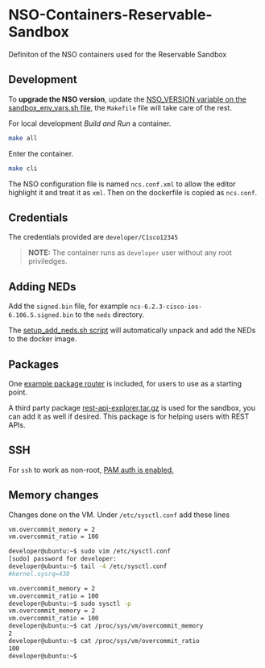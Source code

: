 # NSO-Containers-Reservable-Sandbox

Definiton of the NSO containers used for the Reservable Sandbox

## Development

To **upgrade the NSO version**, update the [NSO_VERSION variable on the sandbox_env_vars.sh file,](sandbox_env_vars.sh#L1) the `Makefile` file will take care of the rest.

For local development _Build and Run_ a container.

```bash
make all
```

Enter the container.

```bash
make cli
```

The NSO configuration file is named `ncs.conf.xml` to allow the editor highlight it and treat it as `xml`. Then on the dockerfile is copied as `ncs.conf`.

## Credentials

The credentials provided are `developer/C1sco12345`

> **NOTE:** The container runs as `developer` user without any root priviledges.

## Adding NEDs

Add the `signed.bin` file, for example `ncs-6.2.3-cisco-ios-6.106.5.signed.bin` to the `neds` directory.

The [setup_add_neds.sh script](scripts/setup_add_neds.sh) will automatically unpack and add the NEDs to the docker image.

## Packages

One [example package router](packages/router) is included, for users to use as a starting point.

A third party package [rest-api-explorer.tar.gz](https://gitlab.com/nso-developer/rest-api-explorer/-/tree/master) is used for the sandbox, you can add it as well if desired. This package is for helping users with REST APIs.

## SSH

For `ssh` to work as non-root, [PAM auth is enabled.](config/ssh/sshd_config#L96)

## Memory changes

Changes done on the VM. Under `/etc/sysctl.conf` add these lines

```bash
vm.overcommit_memory = 2
vm.overcommit_ratio = 100
```

```bash
developer@ubuntu:~$ sudo vim /etc/sysctl.conf
[sudo] password for developer:
developer@ubuntu:~$ tail -4 /etc/sysctl.conf
#kernel.sysrq=438

vm.overcommit_memory = 2
vm.overcommit_ratio = 100
developer@ubuntu:~$ sudo sysctl -p
vm.overcommit_memory = 2
vm.overcommit_ratio = 100
developer@ubuntu:~$ cat /proc/sys/vm/overcommit_memory
2
developer@ubuntu:~$ cat /proc/sys/vm/overcommit_ratio
100
developer@ubuntu:~$
```
